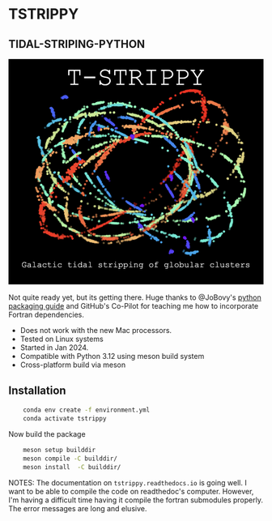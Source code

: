 # TSTRIPPY
## TIDAL-STRIPING-PYTHON

![Tidal Stripping](logo.png)

Not quite ready yet, but its getting there. Huge thanks to @JoBovy's [python packaging guide](https://pythonpackaging.info/) and GitHub's Co-Pilot for teaching me how to incorporate Fortran dependencies. 

- Does not work with the new Mac processors.
- Tested on Linux systems
- Started in Jan 2024. 
- Compatible with Python 3.12 using meson build system
- Cross-platform build via meson


## Installation
```bash
    conda env create -f environment.yml
    conda activate tstrippy
```
Now build the package
``` bash
    meson setup builddir
    meson compile -C builddir/
    meson install  -C builddir/
```

NOTES:
The documentation on `tstrippy.readthedocs.io` is going well. I want to be able to compile the code on readthedoc's computer. However, I'm having a difficult time having it compile the fortran submodules properly. The error messages are long and elusive. 


